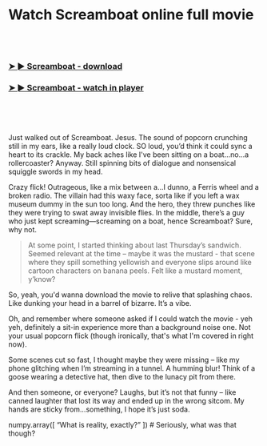 <h1>Watch Screamboat online full movie</h1>


<br><br>

<h3><a href="https://Zacharys-ranchomabil1981.github.io/yxrktfrsow/">➤ ► Screamboat - download</a></h3> 
<h3><a href="https://Zacharys-ranchomabil1981.github.io/yxrktfrsow/">➤ ► Screamboat - watch in player</a></h3>


<br><br><br>


Just walked out of Screamboat. Jesus. The sound of popcorn crunching still in my ears, like a really loud clock. SO loud, you’d think it could sync a heart to its crackle. My back aches like I've been sitting on a boat...no...a rollercoaster? Anyway. Still spinning bits of dialogue and nonsensical squiggle swords in my head. 

Crazy flick! Outrageous, like a mix between a...I dunno, a Ferris wheel and a broken radio. The villain had this waxy face, sorta like if you left a wax museum dummy in the sun too long. And the hero, they threw punches like they were trying to swat away invisible flies. In the middle, there’s a guy who just kept screaming—screaming on a boat, hence Screamboat? Sure, why not.

> At some point, I started thinking about last Thursday’s sandwich. Seemed relevant at the time – maybe it was the mustard - that scene where they spill something yellowish and everyone slips around like cartoon characters on banana peels. Felt like a mustard moment, y’know?

So, yeah, you'd wanna download the movie to relive that splashing chaos. Like dunking your head in a barrel of bizarre. It’s a vibe.

Oh, and remember where someone asked if I could watch the movie - yeh yeh, definitely a sit-in experience more than a background noise one. Not your usual popcorn flick (though ironically, that's what I'm covered in right now).

Some scenes cut so fast, I thought maybe they were missing – like my phone glitching when I’m streaming in a tunnel. A humming blur! Think of a goose wearing a detective hat, then dive to the lunacy pit from there.

And then someone, or everyone? Laughs, but it’s not that funny – like canned laughter that lost its way and ended up in the wrong sitcom. My hands are sticky from...something, I hope it’s just soda.

numpy.array([ “What is reality, exactly?” ]) # Seriously, what was that though?
